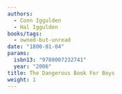 ```yaml
---
authors:
  - Conn Iggulden
  - Hal Iggulden
books/tags:
  - owned-but-unread
date: "1800-01-04"
params:
  isbn13: "9780007232741"
  year: "2006"
title: The Dangerous Book For Boys
weight: 1
---
```


<!--more-->
